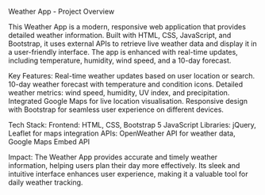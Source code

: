Weather App - Project Overview

This Weather App is a modern, responsive web application that provides detailed weather information. Built with HTML, CSS, JavaScript, and Bootstrap, it uses external APIs to retrieve live weather data and display it in a user-friendly interface. The app is enhanced with real-time updates, including temperature, humidity, wind speed, and a 10-day forecast.

Key Features:
Real-time weather updates based on user location or search.
10-day weather forecast with temperature and condition icons.
Detailed weather metrics: wind speed, humidity, UV index, and precipitation.
Integrated Google Maps for live location visualisation.
Responsive design with Bootstrap for seamless user experience on different devices.

Tech Stack:
Frontend: HTML, CSS, Bootstrap 5
JavaScript Libraries: jQuery, Leaflet for maps integration
APIs: OpenWeather API for weather data, Google Maps Embed API

Impact:
The Weather App provides accurate and timely weather information, helping users plan their day more effectively. Its sleek and intuitive interface enhances user experience, making it a valuable tool for daily weather tracking.
